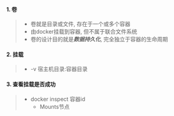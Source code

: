 #### 1. 卷

> - 卷就是目录或文件, 存在于一个或多个容器
> - 由docker挂载到容器, 但不属于联合文件系统
> - 卷的设计目的就是***数据持久化***, 完全独立于容器的生命周期

#### 2. 挂载

> - -v 宿主机目录:容器目录

#### 3. 查看挂载是否成功

> - docker inspect 容器id
>   - Mounts节点
